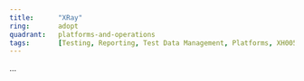 ```yaml
---
title:      "XRay"
ring:       adopt
quadrant:   platforms-and-operations
tags:       [Testing, Reporting, Test Data Management, Platforms, XH005, C10]
---
```

...